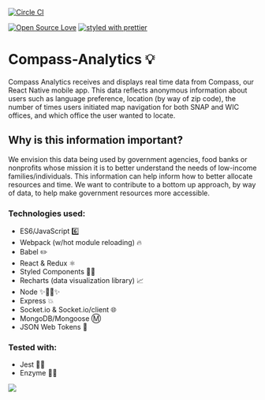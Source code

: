 [![Circle CI](https://circleci.com/gh/KornerShop/Compass-Analytics.svg?style=shield&circle-token=9f6a9128bd9f6ca839a32da67c02794ab1f027ea)](https://circleci.com/gh/KornerShop/Compass-Analytics)
<!-- [![Coverage Status](https://coveralls.io/repos/github/kornershop/compass-analytics/badge.svg?branch=master)](https://coveralls.io/github/kornershop/compass-analytics?branch=master) -->
[![Open Source Love](https://badges.frapsoft.com/os/v1/open-source.svg?v=103)](https://github.com/ellerbrock/open-source-badges/)
[![styled with prettier](https://img.shields.io/badge/styled_with-prettier-ff69b4.svg)](https://github.com/prettier/prettier)

# Compass-Analytics 💡
Compass Analytics receives and displays real time data from Compass, our React Native mobile app. This data reflects anonymous information about users such as language preference, location (by way of zip code), the number of times users initiated map navigation for both SNAP and WIC offices, and which office the user wanted to locate.

## Why is this information important?
We envision this data being used by government agencies, food banks or nonprofits whose mission it is to better understand the needs of low-income families/individuals. This information can help inform how to better allocate resources and time. We want to contribute to a bottom up approach, by way of data, to help make government resources more accessible.

### Technologies used:
* ES6/JavaScript 6️⃣
* Webpack (w/hot module reloading) 🔥
* Babel ✏️
* React & Redux ⚛️
* Styled Components 💅🏼
* Recharts (data visualization library) 📈
* Node ✨🐢🚀✨
* Express 💥
* Socket.io & Socket.io/client 🌐
* MongoDB/Mongoose Ⓜ️
* JSON Web Tokens 👾

### Tested with:
* Jest 🤹‍♀️
* Enzyme 👩‍🔬


![](https://j.gifs.com/wjo2R8.gif)
